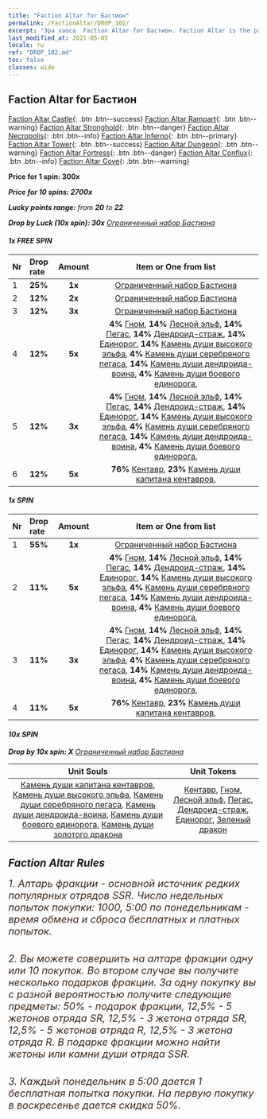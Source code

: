 ```yaml
---
title: "Faction Altar for Бастион"
permalink: /FactionAltar/DROP_102/
excerpt: "Эра хаоса  Faction Altar for Бастион. Faction Altar is the primary method for obtaining SSR units from the popular faction. Limited to 1,000 purchases each week. The popular faction changes at 05:00 every Monday. Purchase attempts and free purchase attempts will also reset then."
last_modified_at: 2021-05-05
locale: ru
ref: "DROP_102.md"
toc: false
classes: wide
---
```


##  Faction Altar for **Бастион**

  [Faction Altar Castle](/ru/FactionAltar/DROP_101/){: .btn .btn--success} [Faction Altar Rampart](/ru/FactionAltar/DROP_102/){: .btn .btn--warning} [Faction Altar Stronghold](/ru/FactionAltar/DROP_103/){: .btn .btn--danger} [Faction Altar Necropolis](/ru/FactionAltar/DROP_104/){: .btn .btn--info} [Faction Altar Inferno](/ru/FactionAltar/DROP_105/){: .btn .btn--primary} [Faction Altar Tower](/ru/FactionAltar/DROP_106/){: .btn .btn--success} [Faction Altar Dungeon](/ru/FactionAltar/DROP_107/){: .btn .btn--warning} [Faction Altar Fortress](/ru/FactionAltar/DROP_108/){: .btn .btn--danger} [Faction Altar Conflux](/ru/FactionAltar/DROP_109/){: .btn .btn--info} [Faction Altar Cove](/ru/FactionAltar/DROP_112/){: .btn .btn--warning} 

  **Price for 1 spin: 300x** <i class="fas fa-gem"/>

  **Price for 10 spins: 2700x** <i class="fas fa-gem"/>

  **Lucky points range:** from **20** to **22**

  **Drop by Luck (10x spin): 30x** [Ограниченный набор Бастиона](/ItemsRU/con_2101/)

####  1x FREE SPIN 

  |    Nr    |  Drop rate  |  Amount   |   Item or One from list  |
  |:---------|:------------|:---------:|:------------------------:|
  | 1 | **25%** | **1x** | [Ограниченный набор Бастиона](/ItemsRU/con_2101/) |
  | 2 | **12%** | **2x** | [Ограниченный набор Бастиона](/ItemsRU/con_2101/) |
  | 3 | **12%** | **3x** | [Ограниченный набор Бастиона](/ItemsRU/con_2101/) |
  | 4 | **12%** | **5x** |  **4%** [Гном](/ItemsRU/unt_200/),  **14%** [Лесной эльф](/ItemsRU/unt_201/),  **14%** [Пегас](/ItemsRU/unt_202/),  **14%** [Дендроид-страж](/ItemsRU/unt_203/),  **14%** [Единорог](/ItemsRU/unt_204/),  **14%** [Камень души высокого эльфа](/ItemsRU/unt_291/),  **4%** [Камень души серебряного пегаса](/ItemsRU/unt_292/),  **14%** [Камень души дендроида-воина](/ItemsRU/unt_293/),  **4%** [Камень души боевого единорога](/ItemsRU/unt_294/),  |
  | 5 | **12%** | **3x** |  **4%** [Гном](/ItemsRU/unt_200/),  **14%** [Лесной эльф](/ItemsRU/unt_201/),  **14%** [Пегас](/ItemsRU/unt_202/),  **14%** [Дендроид-страж](/ItemsRU/unt_203/),  **14%** [Единорог](/ItemsRU/unt_204/),  **14%** [Камень души высокого эльфа](/ItemsRU/unt_291/),  **4%** [Камень души серебряного пегаса](/ItemsRU/unt_292/),  **14%** [Камень души дендроида-воина](/ItemsRU/unt_293/),  **4%** [Камень души боевого единорога](/ItemsRU/unt_294/),  |
  | 6 | **12%** | **5x** |  **76%** [Кентавр](/ItemsRU/unt_199/),  **23%** [Камень души капитана кентавров](/ItemsRU/unt_290/),  |


####  1x SPIN 

  |    Nr    |  Drop rate  |  Amount   |   Item or One from list  |
  |:---------|:------------|:---------:|:------------------------:|
  | 1 | **55%** | **1x** | [Ограниченный набор Бастиона](/ItemsRU/con_2101/) |
  | 2 | **11%** | **5x** |  **4%** [Гном](/ItemsRU/unt_200/),  **14%** [Лесной эльф](/ItemsRU/unt_201/),  **14%** [Пегас](/ItemsRU/unt_202/),  **14%** [Дендроид-страж](/ItemsRU/unt_203/),  **14%** [Единорог](/ItemsRU/unt_204/),  **14%** [Камень души высокого эльфа](/ItemsRU/unt_291/),  **4%** [Камень души серебряного пегаса](/ItemsRU/unt_292/),  **14%** [Камень души дендроида-воина](/ItemsRU/unt_293/),  **4%** [Камень души боевого единорога](/ItemsRU/unt_294/),  |
  | 3 | **11%** | **3x** |  **4%** [Гном](/ItemsRU/unt_200/),  **14%** [Лесной эльф](/ItemsRU/unt_201/),  **14%** [Пегас](/ItemsRU/unt_202/),  **14%** [Дендроид-страж](/ItemsRU/unt_203/),  **14%** [Единорог](/ItemsRU/unt_204/),  **14%** [Камень души высокого эльфа](/ItemsRU/unt_291/),  **4%** [Камень души серебряного пегаса](/ItemsRU/unt_292/),  **14%** [Камень души дендроида-воина](/ItemsRU/unt_293/),  **4%** [Камень души боевого единорога](/ItemsRU/unt_294/),  |
  | 4 | **11%** | **5x** |  **76%** [Кентавр](/ItemsRU/unt_199/),  **23%** [Камень души капитана кентавров](/ItemsRU/unt_290/),  |


####  10x SPIN 

  **Drop by 10x spin: X** [Ограниченный набор Бастиона](/ItemsRU/con_2101/)

  |    Unit Souls    |  Unit Tokens  |
  |:----------------:|:-------------:|
  | [Камень души капитана кентавров](/ItemsRU/unt_290/), [Камень души высокого эльфа](/ItemsRU/unt_291/), [Камень души серебряного пегаса](/ItemsRU/unt_292/), [Камень души дендроида-воина](/ItemsRU/unt_293/), [Камень души боевого единорога](/ItemsRU/unt_294/), [Камень души золотого дракона](/ItemsRU/unt_295/) | [Кентавр](/ItemsRU/unt_199/), [Гном](/ItemsRU/unt_200/), [Лесной эльф](/ItemsRU/unt_201/), [Пегас](/ItemsRU/unt_202/), [Дендроид-страж](/ItemsRU/unt_203/), [Единорог](/ItemsRU/unt_204/), [Зеленый дракон](/ItemsRU/unt_205/) |



## Faction Altar Rules

  <span style="color: #3c2a1e;font-size:20px">1. Алтарь фракции - основной источник редких популярных отрядов SSR. Число недельных попыток покупки: 1000, 5:00 по понедельникам - время обмена и сброса бесплатных и платных попыток.</span><br/>

<br/>  <span style="color: #3c2a1e;font-size:20px">2. Вы можете совершить на алтаре фракции одну или 10 покупок. Во втором случае вы получите несколько подарков фракции. За одну покупку вы с разной вероятностью получите следующие предметы: 50% - подарок фракции, 12,5% - 5 жетонов отряда SR, 12,5% - 3 жетона отряда SR, 12,5% - 5 жетонов отряда R, 12,5% - 3 жетона отряда R. В подарке фракции можно найти жетоны или камни души отряда SSR.</span>

<br/>  <span style="color: #3c2a1e;font-size:20px">3. Каждый понедельник в 5:00 дается 1 бесплатная попытка покупки. На первую покупку в воскресенье дается скидка 50%.</span><br/>

<br/>